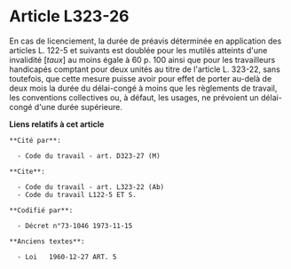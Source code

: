 # Article L323-26

En cas de licenciement, la durée de préavis déterminée en application des articles L. 122-5 et suivants est doublée pour les
mutilés atteints d'une invalidité [*taux*] au moins égale à 60 p. 100 ainsi que pour les travailleurs handicapés comptant
pour deux unités au titre de l'article L. 323-22, sans toutefois, que cette mesure puisse avoir pour effet de porter au-delà
de deux mois la durée du délai-congé à moins que les règlements de travail, les conventions collectives ou, à défaut, les
usages, ne prévoient un délai-congé d'une durée supérieure.

**Liens relatifs à cet article**

	**Cité par**:

	  - Code du travail - art. D323-27 (M)

	**Cite**:

	  - Code du travail - art. L323-22 (Ab)
	  - Code du travail L122-5 ET S.

	**Codifié par**:

	  - Décret n°73-1046 1973-11-15

	**Anciens textes**:

	  - Loi   1960-12-27 ART. 5
